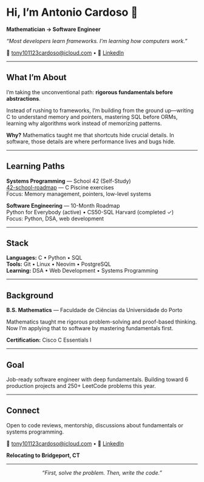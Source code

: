 # Hi, I’m Antonio Cardoso 👋

**Mathematician → Software Engineer**

*“Most developers learn frameworks. I’m learning how computers work.”*

📧 [tony101123cardoso@icloud.com](mailto:tony101123cardoso@icloud.com) • 💼 [LinkedIn](your-linkedin-link)

-----

## What I’m About

I’m taking the unconventional path: **rigorous fundamentals before abstractions**.

Instead of rushing to frameworks, I’m building from the ground up—writing C to understand memory and pointers, mastering SQL before ORMs, learning why algorithms work instead of memorizing patterns.

**Why?** Mathematics taught me that shortcuts hide crucial details. In software, those details are where performance lives and bugs hide.

-----

## Learning Paths

**Systems Programming** — School 42 (Self-Study)  
[42-school-roadmap](https://github.com/alienmem/42-school-roadmap) — C Piscine exercises  
Focus: Memory management, pointers, low-level systems

**Software Engineering** — 10-Month Roadmap  
Python for Everybody (active) • CS50-SQL Harvard (completed ✓)  
Focus: Python, DSA, web development

-----

## Stack

**Languages:** C • Python • SQL  
**Tools:** Git • Linux • Neovim • PostgreSQL  
**Learning:** DSA • Web Development • Systems Programming

-----

## Background

**B.S. Mathematics** — Faculdade de Ciências da Universidade do Porto

Mathematics taught me rigorous problem-solving and proof-based thinking. Now I’m applying that to software by mastering fundamentals first.

**Certification:** Cisco C Essentials I

-----

## Goal

Job-ready software engineer with deep fundamentals. Building toward 6 production projects and 250+ LeetCode problems this year.

-----

## Connect

Open to code reviews, mentorship, discussions about fundamentals or systems programming.

📧 [tony101123cardoso@icloud.com](mailto:tony101123cardoso@icloud.com) • 💼 [LinkedIn](your-linkedin-link)

**Relocating to Bridgeport, CT**

-----

<div align="center">

*“First, solve the problem. Then, write the code.”*

</div>